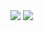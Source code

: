 <img src="https://capsule-render.vercel.app/api?type=soft&color=0:6CC5D9,100:CEECF2&height=300&section=header&text=Welcome%20&fontSize=50" />
<img src="https://capsule-render.vercel.app/api?type=transparent&color=auto&height=300&section=header&text=hyewon's%20gitHub&fontSize=90" />
